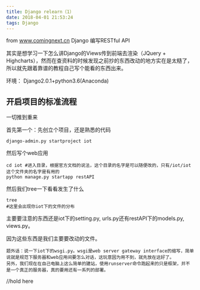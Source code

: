 ```yaml
---
title: Django relearn（1）
date: 2018-04-01 21:53:24
tags: Django
---
```


from www.comingnext.cn Django 编写RESTful API

其实是想学习一下怎么讲Django的Views传到前端去渲染（JQuery + Highcharts），然而在查资料的时候发现之前抄的东西改动的地方实在是太糙了，所以就先跟着靠谱的教程自己写个能看的东西出来。

环境： Django2.0.1+python3.6(Anaconda)

## 开启项目的标准流程

一切推到重来

 首先第一个：先创立个项目，还是熟悉的代码

```
django-admin.py startproject iot
```

然后写个web应用

```
cd iot #进入目录，根据官方文档的说法，这个目录的名字是可以随便改的，只有/iot/iot这个文件夹的名字是有用的
python manage.py startapp restAPI
```

然后我们tree一下看看发生了什么

```
tree
#这里会出现你iot下的文件的分布
```

主要要注意的东西还是iot下的setting.py, urls.py还有restAPI下的models.py, views.py。

因为这些东西是我们主要要改动的文件。

```
题外话：说一下iot下的wsgi.py。wsgi是web server gateway interface的缩写，简单说就是规范下服务器和web应用间要怎么对话，这玩意因为用不到，就先放在这好了。
另外，我们现在在自己电脑上这么简单的建站，使用runserver命令跑起来的只是框架，并不是一个真正的服务器，真的要用还有一系列的部署。
```

//hold here

